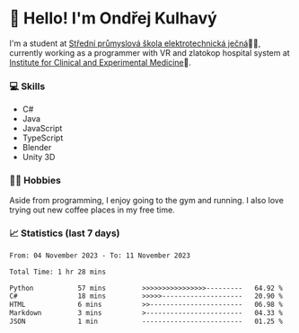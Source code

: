 # 👋 Hello! I'm Ondřej Kulhavý

I'm a student at [Střední průmyslová škola elektrotechnická ječná](https://www.spsejecna.cz/)👨‍🎓, currently working as a programmer with VR and zlatokop hospital system at [Institute for Clinical and Experimental Medicine](https://www.ikem.cz/en/)🏥.

### 💻 Skills
- C#
- Java
- JavaScript
- TypeScript
- Blender
- Unity 3D

### 🏋️‍♂️ Hobbies

Aside from programming, I enjoy going to the gym and running. I also love trying out new coffee places in my free time.

### 📈 Statistics (last 7 days)
<!--START_SECTION:waka-->

```txt
From: 04 November 2023 - To: 11 November 2023

Total Time: 1 hr 28 mins

Python           57 mins         >>>>>>>>>>>>>>>>---------   64.92 %
C#               18 mins         >>>>>--------------------   20.90 %
HTML             6 mins          >>-----------------------   06.98 %
Markdown         3 mins          >------------------------   04.33 %
JSON             1 min           -------------------------   01.25 %
```

<!--END_SECTION:waka-->



